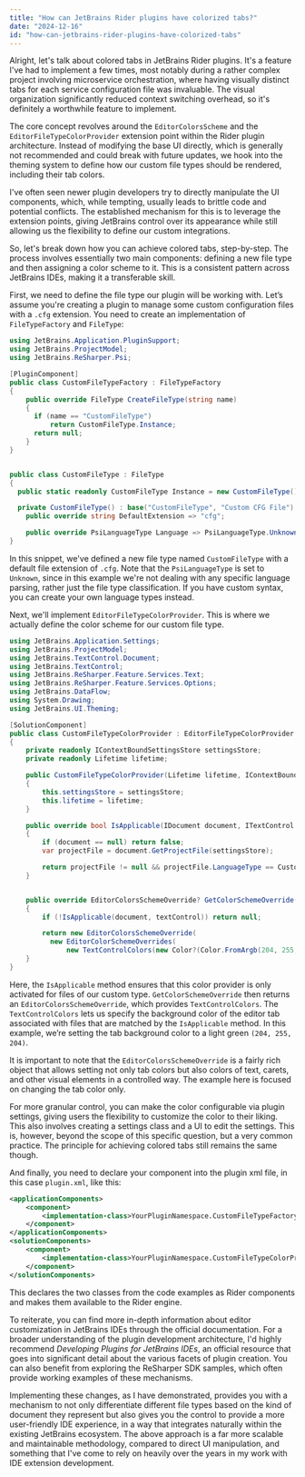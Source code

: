 ```yaml
---
title: "How can JetBrains Rider plugins have colorized tabs?"
date: "2024-12-16"
id: "how-can-jetbrains-rider-plugins-have-colorized-tabs"
---
```


Alright, let's talk about colored tabs in JetBrains Rider plugins. It's a feature I've had to implement a few times, most notably during a rather complex project involving microservice orchestration, where having visually distinct tabs for each service configuration file was invaluable. The visual organization significantly reduced context switching overhead, so it's definitely a worthwhile feature to implement.

The core concept revolves around the `EditorColorsScheme` and the `EditorFileTypeColorProvider` extension point within the Rider plugin architecture. Instead of modifying the base UI directly, which is generally not recommended and could break with future updates, we hook into the theming system to define how our custom file types should be rendered, including their tab colors.

I've often seen newer plugin developers try to directly manipulate the UI components, which, while tempting, usually leads to brittle code and potential conflicts. The established mechanism for this is to leverage the extension points, giving JetBrains control over its appearance while still allowing us the flexibility to define our custom integrations.

So, let's break down how you can achieve colored tabs, step-by-step. The process involves essentially two main components: defining a new file type and then assigning a color scheme to it. This is a consistent pattern across JetBrains IDEs, making it a transferable skill.

First, we need to define the file type our plugin will be working with. Let’s assume you're creating a plugin to manage some custom configuration files with a `.cfg` extension. You need to create an implementation of `FileTypeFactory` and `FileType`:

```csharp
using JetBrains.Application.PluginSupport;
using JetBrains.ProjectModel;
using JetBrains.ReSharper.Psi;

[PluginComponent]
public class CustomFileTypeFactory : FileTypeFactory
{
    public override FileType CreateFileType(string name)
    {
      if (name == "CustomFileType")
          return CustomFileType.Instance;
      return null;
    }
}


public class CustomFileType : FileType
{
  public static readonly CustomFileType Instance = new CustomFileType();

  private CustomFileType() : base("CustomFileType", "Custom CFG File") {}
    public override string DefaultExtension => "cfg";

    public override PsiLanguageType Language => PsiLanguageType.Unknown;
}

```

In this snippet, we've defined a new file type named `CustomFileType` with a default file extension of `.cfg`. Note that the `PsiLanguageType` is set to `Unknown`, since in this example we're not dealing with any specific language parsing, rather just the file type classification. If you have custom syntax, you can create your own language types instead.

Next, we'll implement `EditorFileTypeColorProvider`. This is where we actually define the color scheme for our custom file type.

```csharp
using JetBrains.Application.Settings;
using JetBrains.ProjectModel;
using JetBrains.TextControl.Document;
using JetBrains.TextControl;
using JetBrains.ReSharper.Feature.Services.Text;
using JetBrains.ReSharper.Feature.Services.Options;
using JetBrains.DataFlow;
using System.Drawing;
using JetBrains.UI.Theming;

[SolutionComponent]
public class CustomFileTypeColorProvider : EditorFileTypeColorProvider
{
    private readonly IContextBoundSettingsStore settingsStore;
    private readonly Lifetime lifetime;

    public CustomFileTypeColorProvider(Lifetime lifetime, IContextBoundSettingsStore settingsStore)
    {
        this.settingsStore = settingsStore;
        this.lifetime = lifetime;
    }

    public override bool IsApplicable(IDocument document, ITextControl textControl)
    {
        if (document == null) return false;
        var projectFile = document.GetProjectFile(settingsStore);

        return projectFile != null && projectFile.LanguageType == CustomFileType.Instance;
    }


    public override EditorColorsSchemeOverride? GetColorSchemeOverride(IDocument document, ITextControl textControl)
    {
        if (!IsApplicable(document, textControl)) return null;

        return new EditorColorsSchemeOverride(
          new EditorColorSchemeOverrides(
              new TextControlColors(new Color?(Color.FromArgb(204, 255, 204)), null)));
    }
}
```

Here, the `IsApplicable` method ensures that this color provider is only activated for files of our custom type. `GetColorSchemeOverride` then returns an `EditorColorsSchemeOverride`, which provides `TextControlColors`. The `TextControlColors` lets us specify the background color of the editor tab associated with files that are matched by the `IsApplicable` method. In this example, we’re setting the tab background color to a light green `(204, 255, 204)`.

It is important to note that the `EditorColorsSchemeOverride` is a fairly rich object that allows setting not only tab colors but also colors of text, carets, and other visual elements in a controlled way. The example here is focused on changing the tab color only.

For more granular control, you can make the color configurable via plugin settings, giving users the flexibility to customize the color to their liking. This also involves creating a settings class and a UI to edit the settings. This is, however, beyond the scope of this specific question, but a very common practice. The principle for achieving colored tabs still remains the same though.

And finally, you need to declare your component into the plugin xml file, in this case `plugin.xml`, like this:

```xml
<applicationComponents>
    <component>
        <implementation-class>YourPluginNamespace.CustomFileTypeFactory</implementation-class>
    </component>
</applicationComponents>
<solutionComponents>
    <component>
        <implementation-class>YourPluginNamespace.CustomFileTypeColorProvider</implementation-class>
    </component>
</solutionComponents>
```

This declares the two classes from the code examples as Rider components and makes them available to the Rider engine.

To reiterate, you can find more in-depth information about editor customization in JetBrains IDEs through the official documentation. For a broader understanding of the plugin development architecture, I'd highly recommend *Developing Plugins for JetBrains IDEs*, an official resource that goes into significant detail about the various facets of plugin creation. You can also benefit from exploring the ReSharper SDK samples, which often provide working examples of these mechanisms.

Implementing these changes, as I have demonstrated, provides you with a mechanism to not only differentiate different file types based on the kind of document they represent but also gives you the control to provide a more user-friendly IDE experience, in a way that integrates naturally within the existing JetBrains ecosystem. The above approach is a far more scalable and maintainable methodology, compared to direct UI manipulation, and something that I've come to rely on heavily over the years in my work with IDE extension development.
